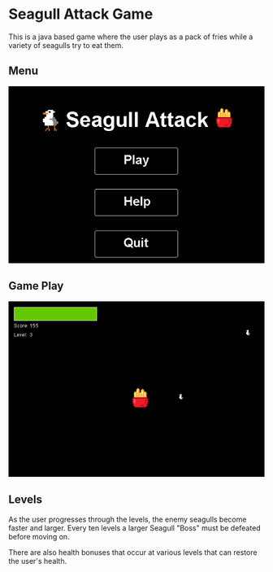 # Seagull Attack Game
This is a java based game where the user plays as a pack of fries while
a variety of seagulls try to eat them.
## Menu
![img.png](img.png)

## Game Play
![img_1.png](img_1.png)

## Levels
As the user progresses through the levels, the enemy seagulls become faster and
larger. Every ten levels a larger Seagull "Boss" must be defeated before moving on.

There are also health bonuses that occur at various levels that can restore the user's health.
